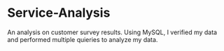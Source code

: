 # Service-Analysis

An analysis on customer survey results. Using MySQL, I verified my data and performed multiple quieries to analyze my data. 
